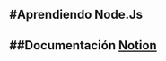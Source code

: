 #Aprendiendo Node.Js
---
##Documentación
[Notion](https://www.notion.so/Node-JS-85e8512c78e646f79dff4889286cae4c)
---
